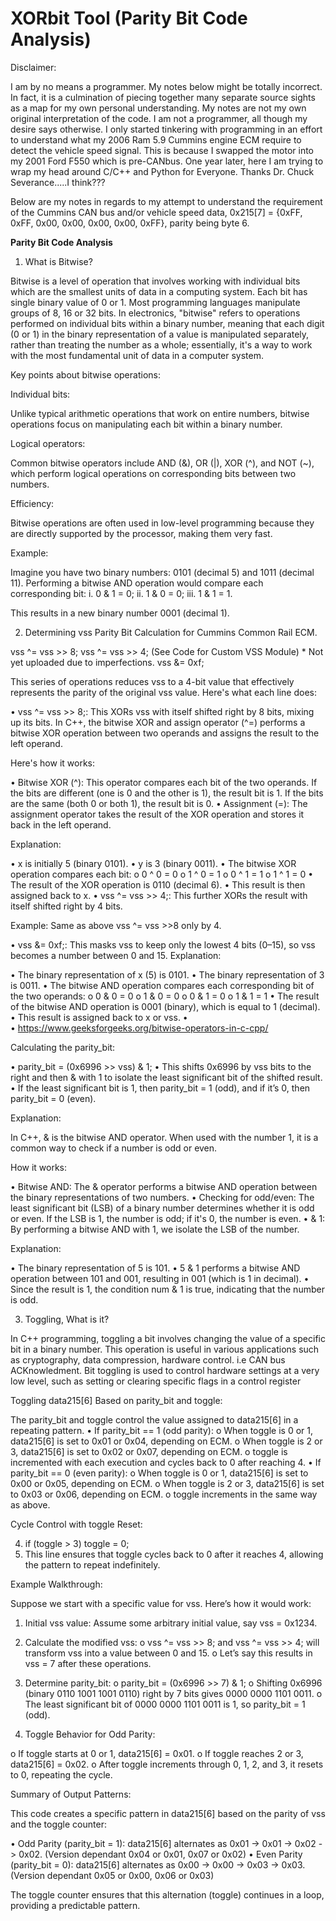 # XORbit Tool (Parity Bit Code Analysis)

Disclaimer: 

I am by no means a programmer. My notes below might be totally incorrect. In fact, it is a culmination of piecing together many separate source sights as a map for my own personal understanding. My notes are not my own original interpretation of the code. I am not a programmer, all though my desire says otherwise. I only started tinkering with programming in an effort to understand what my 2006 Ram 5.9 Cummins engine ECM require to detect the vehicle speed signal. This is because I swapped the motor into my 2001 Ford F550 which is pre-CANbus. One year later, here I am trying to wrap my head around C/C++ and Python for Everyone. Thanks Dr. Chuck Severance.....I think??? 

Below are my notes in regards to my attempt to understand the requirement of the Cummins CAN bus and/or 
vehicle speed data, 0x215[7]  = {0xFF, 0xFF, 0x00, 0x00, 0x00, 0x00, 0xFF}, parity being byte 6.


**Parity Bit Code Analysis**

1.	What is Bitwise?

Bitwise is a level of operation that involves working with individual bits which are the smallest units of data in a computing system. Each bit has single binary value of 0 or 1. Most programming languages manipulate groups of 8, 16 or 32 bits.
In electronics, "bitwise" refers to operations performed on individual bits within a binary number, meaning that each digit (0 or 1) in the binary representation of a value is manipulated separately, rather than treating the number as a whole; essentially, it's a way to work with the most fundamental unit of data in a computer system. 

Key points about bitwise operations: 

Individual bits: 

Unlike typical arithmetic operations that work on entire numbers, bitwise operations focus on manipulating each bit within a binary number. 

Logical operators: 

Common bitwise operators include AND (&), OR (|), XOR (^), and NOT (~), which perform logical operations on corresponding bits between two numbers. 

Efficiency: 

Bitwise operations are often used in low-level programming because they are directly supported by the processor, making them very fast. 

Example: 

Imagine you have two binary numbers: 0101 (decimal 5) and 1011 (decimal 11). 
Performing a bitwise AND operation would compare each corresponding bit: 
i.   0 & 1 = 0;
ii.  1 & 0 = 0;
iii. 1 & 1 = 1.

This results in a new binary number 0001 (decimal 1). 

2.	Determining vss Parity Bit Calculation for Cummins Common Rail ECM.

vss ^= vss >> 8;
vss ^= vss >> 4;          (See Code for Custom VSS Module) * Not yet uploaded due to imperfections.
vss &= 0xf;

This series of operations reduces vss to a 4-bit value that effectively represents the parity of the original vss value. Here's what each line does:

•	vss ^= vss >> 8;: This XORs vss with itself shifted right by 8 bits, mixing up its bits.
In C++, the bitwise XOR and assign operator (^=) performs a bitwise XOR operation between two operands and assigns the result to the left operand. 

Here's how it works: 

•	Bitwise XOR (^): 
This operator compares each bit of the two operands. If the bits are different (one is 0 and the other is 1), the result bit is 1. If the bits are the same (both 0 or both 1), the result bit is 0. 
•	Assignment (=): 
The assignment operator takes the result of the XOR operation and stores it back in the left operand.
 
Explanation: 

•	x is initially 5 (binary 0101). 
•	y is 3 (binary 0011). 
•	The bitwise XOR operation compares each bit: 
o	0 ^ 0 = 0 
o	1 ^ 0 = 1 
o	0 ^ 1 = 1 
o	1 ^ 1 = 0 
•	The result of the XOR operation is 0110 (decimal 6). 
•	This result is then assigned back to x. 
•	vss ^= vss >> 4;: This further XORs the result with itself shifted right by 4 bits.

Example: Same as above vss ^= vss >>8 only by 4. 

•	vss &= 0xf;: This masks vss to keep only the lowest 4 bits (0–15), so vss becomes a number between 0 and 15.
Explanation: 

•	The binary representation of x (5) is 0101. 
•	The binary representation of 3 is 0011. 
•	The bitwise AND operation compares each corresponding bit of the two operands: 
o	0 & 0 = 0 
o	1 & 0 = 0 
o	0 & 1 = 0 
o	1 & 1 = 1 
•	The result of the bitwise AND operation is 0001 (binary), which is equal to 1 (decimal). 
•	This result is assigned back to x or vss.
•	
•	https://www.geeksforgeeks.org/bitwise-operators-in-c-cpp/

Calculating the parity_bit:

•  parity_bit = (0x6996 >> vss) & 1;
•	This shifts 0x6996 by vss bits to the right and then & with 1 to isolate the least significant bit of the shifted result.
•	If the least significant bit is 1, then parity_bit = 1 (odd), and if it’s 0, then parity_bit = 0 (even).

Explanation: 

In C++, & is the bitwise AND operator. When used with the number 1, it is a common way to check if a number is odd or even. 


How it works: 

•	Bitwise AND: The & operator performs a bitwise AND operation between the binary representations of two numbers. 
•	Checking for odd/even: The least significant bit (LSB) of a binary number determines whether it is odd or even. If the LSB is 1, the number is odd; if it's 0, the number is even. 
•	& 1: By performing a bitwise AND with 1, we isolate the LSB of the number. 
 
Explanation: 

•	The binary representation of 5 is 101. 
•	5 & 1 performs a bitwise AND operation between 101 and 001, resulting in 001 (which is 1 in decimal). 
•	Since the result is 1, the condition num & 1 is true, indicating that the number is odd.

3.	Toggling, What is it?

In C++ programming, toggling a bit involves changing the value of a specific bit in a binary number. This operation is useful in various applications such as cryptography, data compression, hardware control. i.e CAN bus ACKnowledment. 
Bit toggling is used to control hardware settings at a very low level, such as setting or clearing specific flags in a control register

Toggling data215[6] Based on parity_bit and toggle:

The parity_bit and toggle control the value assigned to data215[6] in a repeating pattern.
•	If parity_bit == 1 (odd parity):
o	When toggle is 0 or 1, data215[6] is set to 0x01 or 0x04, depending on ECM.
o	When toggle is 2 or 3, data215[6] is set to 0x02 or 0x07, depending on ECM.
o	toggle is incremented with each execution and cycles back to 0 after reaching 4.
•	If parity_bit == 0 (even parity):
o	When toggle is 0 or 1, data215[6] is set to 0x00 or 0x05, depending on ECM.
o	When toggle is 2 or 3, data215[6] is set to 0x03 or 0x06, depending on ECM.
o	toggle increments in the same way as above.

Cycle Control with toggle Reset:

4.	if (toggle > 3) toggle = 0;
5.	This line ensures that toggle cycles back to 0 after it reaches 4, allowing the pattern to repeat indefinitely.

Example Walkthrough: 

Suppose we start with a specific value for vss. Here’s how it would work:

1.	Initial vss value: Assume some arbitrary initial value, say vss = 0x1234.
2.	Calculate the modified vss:
o	vss ^= vss >> 8; and vss ^= vss >> 4; will transform vss into a value between 0 and 15.
o	Let’s say this results in vss = 7 after these operations.
3.	Determine parity_bit:
o	parity_bit = (0x6996 >> 7) & 1;
o	Shifting 0x6996 (binary 0110 1001 1001 0110) right by 7 bits gives 0000 0000 1101 0011.
o	The least significant bit of 0000 0000 1101 0011 is 1, so parity_bit = 1 (odd).


4.	Toggle Behavior for Odd Parity:

o	If toggle starts at 0 or 1, data215[6] = 0x01.
o	If toggle reaches 2 or 3, data215[6] = 0x02.
o	After toggle increments through 0, 1, 2, and 3, it resets to 0, repeating the cycle.

Summary of Output Patterns:

This code creates a specific pattern in data215[6] based on the parity of vss and the toggle counter:

•	Odd Parity (parity_bit = 1): data215[6] alternates as 0x01 -> 0x01 -> 0x02 -> 0x02. (Version dependant  0x04 or 0x01, 0x07 or 0x02)
•	Even Parity (parity_bit = 0): data215[6] alternates as 0x00 -> 0x00 -> 0x03 -> 0x03.(Version dependant 0x05 or 0x00, 0x06 or 0x03)

The toggle counter ensures that this alternation (toggle) continues in a loop, providing a predictable pattern. 

